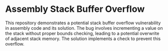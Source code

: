 # Assembly Stack Buffer Overflow
This repository demonstrates a potential stack buffer overflow vulnerability in assembly code and its solution. The bug involves incrementing a value on the stack without proper bounds checking, leading to a potential overwrite of adjacent stack memory.  The solution implements a check to prevent this overflow.